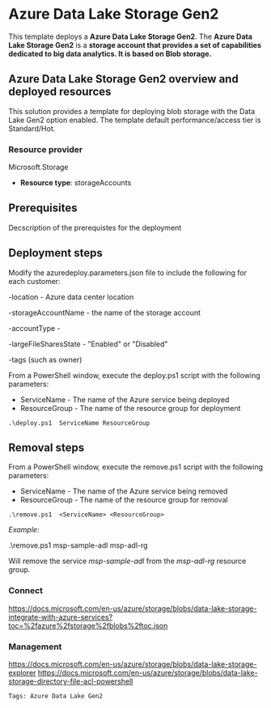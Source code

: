 # Azure Data Lake Storage Gen2


This template deploys a **Azure Data Lake Storage Gen2**. The **Azure Data Lake Storage Gen2** is a **storage account that provides a set of capabilities dedicated to big data analytics. It is based on Blob storage.**

## Azure Data Lake Storage Gen2 overview and deployed resources

This solution provides a template for deploying blob storage with the Data Lake Gen2 option enabled. The template default performance/access tier is Standard/Hot. 

### Resource provider

Microsoft.Storage

+ **Resource type**: storageAccounts


## Prerequisites

Decscription of the prerequistes for the deployment

## Deployment steps

Modify the azuredeploy.parameters.json file to include the following for each customer: 

-location - Azure data center location

-storageAccountName - the name of the storage account

-accountType - 

-largeFileSharesState - "Enabled" or "Disabled"

-tags (such as owner)

From a PowerShell window, execute the deploy.ps1 script with the following parameters:

+ ServiceName    -  The name of the Azure service being deployed
+ ResourceGroup  -  The name of the resource group for deployment

```
.\deploy.ps1  ServiceName ResourceGroup
```
## Removal steps

From a PowerShell window, execute the remove.ps1 script with the following parameters:

+ ServiceName    -  The name of the Azure service being removed
+ ResourceGroup  -  The name of the resource group for removal

```
.\remove.ps1  <ServiceName> <ResourceGroup>

```
_Example:_

  .\remove.ps1 msp-sample-adl msp-adl-rg

  Will remove the service *msp-sample-adl* from the *msp-adl-rg* resource group.


### Connect

https://docs.microsoft.com/en-us/azure/storage/blobs/data-lake-storage-integrate-with-azure-services?toc=%2fazure%2fstorage%2fblobs%2ftoc.json

### Management

https://docs.microsoft.com/en-us/azure/storage/blobs/data-lake-storage-explorer
https://docs.microsoft.com/en-us/azure/storage/blobs/data-lake-storage-directory-file-acl-powershell



`Tags: Azure Data Lake Gen2`